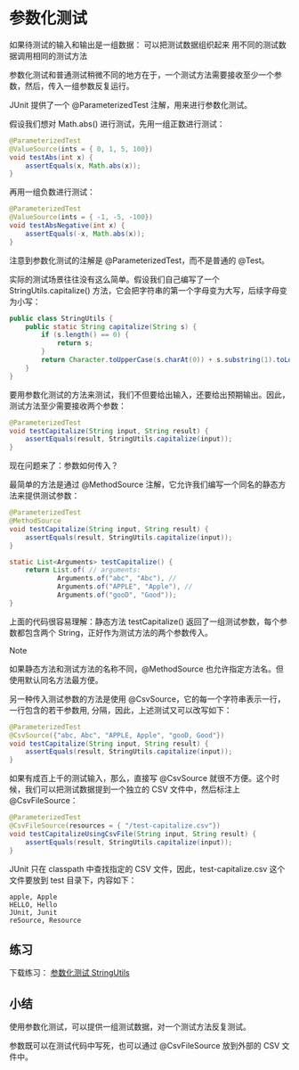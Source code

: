 # **参数化测试**


如果待测试的输入和输出是一组数据： 可以把测试数据组织起来 用不同的测试数据调用相同的测试方法

参数化测试和普通测试稍微不同的地方在于，一个测试方法需要接收至少一个参数，然后，传入一组参数反复运行。

JUnit 提供了一个 @ParameterizedTest 注解，用来进行参数化测试。

假设我们想对 Math.abs() 进行测试，先用一组正数进行测试：

```java
@ParameterizedTest
@ValueSource(ints = { 0, 1, 5, 100})
void testAbs(int x) {
    assertEquals(x, Math.abs(x));
}
```

再用一组负数进行测试：

```java
@ParameterizedTest
@ValueSource(ints = { -1, -5, -100})
void testAbsNegative(int x) {
    assertEquals(-x, Math.abs(x));
}
```


注意到参数化测试的注解是 @ParameterizedTest，而不是普通的 @Test。

实际的测试场景往往没有这么简单。假设我们自己编写了一个 StringUtils.capitalize() 方法，它会把字符串的第一个字母变为大写，后续字母变为小写：


```java
public class StringUtils {
    public static String capitalize(String s) {
        if (s.length() == 0) {
            return s;
        }
        return Character.toUpperCase(s.charAt(0)) + s.substring(1).toLowerCase();
    }
}
```

要用参数化测试的方法来测试，我们不但要给出输入，还要给出预期输出。因此，测试方法至少需要接收两个参数：

```java
@ParameterizedTest
void testCapitalize(String input, String result) {
    assertEquals(result, StringUtils.capitalize(input));
}
```

现在问题来了：参数如何传入？

最简单的方法是通过 @MethodSource 注解，它允许我们编写一个同名的静态方法来提供测试参数：

```java
@ParameterizedTest
@MethodSource
void testCapitalize(String input, String result) {
    assertEquals(result, StringUtils.capitalize(input));
}

static List<Arguments> testCapitalize() {
    return List.of( // arguments:
            Arguments.of("abc", "Abc"), //
            Arguments.of("APPLE", "Apple"), //
            Arguments.of("gooD", "Good"));
}
```

上面的代码很容易理解：静态方法 testCapitalize() 返回了一组测试参数，每个参数都包含两个 String，正好作为测试方法的两个参数传入。

> [!NOTE]
> 如果静态方法和测试方法的名称不同，@MethodSource 也允许指定方法名。但使用默认同名方法最方便。

另一种传入测试参数的方法是使用 @CsvSource，它的每一个字符串表示一行，一行包含的若干参数用, 分隔，因此，上述测试又可以改写如下：


```java
@ParameterizedTest
@CsvSource({"abc, Abc", "APPLE, Apple", "gooD, Good"})
void testCapitalize(String input, String result) {
    assertEquals(result, StringUtils.capitalize(input));
}
```

如果有成百上千的测试输入，那么，直接写 @CsvSource 就很不方便。这个时候，我们可以把测试数据提到一个独立的 CSV 文件中，然后标注上 @CsvFileSource：


```java
@ParameterizedTest
@CsvFileSource(resources = { "/test-capitalize.csv"})
void testCapitalizeUsingCsvFile(String input, String result) {
    assertEquals(result, StringUtils.capitalize(input));
}
```

JUnit 只在 classpath 中查找指定的 CSV 文件，因此，test-capitalize.csv 这个文件要放到 test 目录下，内容如下：

```
apple, Apple
HELLO, Hello
JUnit, Junit
reSource, Resource
```

## 练习

下载练习： [参数化测试 StringUtils](https://gitee.com/liaoxuefeng/learn-java/blob/master/practices/Java教程/100.单元测试.1255945269146912/50.参数化测试.1304065789132833/junit-parameterized.zip?utm_source=blog_lxf) 


## 小结

使用参数化测试，可以提供一组测试数据，对一个测试方法反复测试。

参数既可以在测试代码中写死，也可以通过 @CsvFileSource 放到外部的 CSV 文件中。


